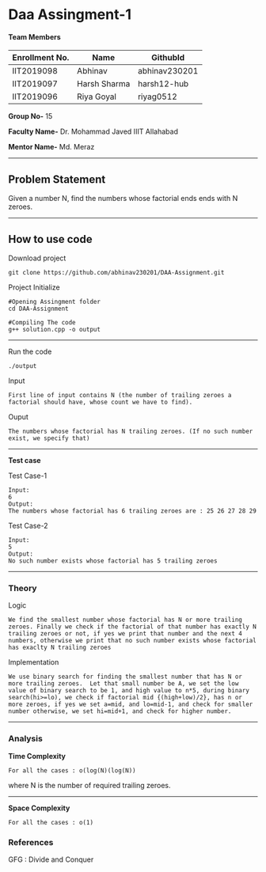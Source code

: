 # Daa Assingment-1
#### Team Members

|Enrollment No.|Name|GithubId|
|--------------|----|--------|
|IIT2019098|Abhinav|abhinav230201|
|IIT2019097|Harsh Sharma|harsh12-hub|
|IIT2019096|Riya Goyal|riyag0512|

**Group No-** 15

**Faculty Name-** Dr. Mohammad Javed IIIT Allahabad

**Mentor Name-** Md. Meraz

---
## Problem Statement
Given a number N, find the numbers whose factorial ends ends with N zeroes.

---
## How to use code

Download project
```
git clone https://github.com/abhinav230201/DAA-Assignment.git
```
Project Initialize 
```
#Opening Assingment folder
cd DAA-Assignment

#Compiling The code
g++ solution.cpp -o output
```
---

Run the code
```
./output
```
Input
```
First line of input contains N (the number of trailing zeroes a factorial should have, whose count we have to find).
```
Ouput 
```
The numbers whose factorial has N trailing zeroes. (If no such number exist, we specify that)
```
---
**Test case**

Test Case-1
```
Input:
6
Output:
The numbers whose factorial has 6 trailing zeroes are : 25 26 27 28 29 
```

Test Case-2
```
Input:
5 
Output:
No such number exists whose factorial has 5 trailing zeroes
```
---
### Theory
Logic
```
We find the smallest number whose factorial has N or more trailing zeroes. Finally we check if the factorial of that number has exactly N trailing zeroes or not, if yes we print that number and the next 4 numbers, otherwise we print that no such number exists whose factorial has exaclty N trailing zeroes
```
Implementation
```
We use binary search for finding the smallest number that has N or more trailing zeroes.  Let that small number be A, we set the low value of binary search to be 1, and high value to n*5, during binary search(hi>=lo), we check if factorial mid {(high+low)/2}, has n or more zeroes, if yes we set a=mid, and lo=mid-1, and check for smaller number otherwise, we set hi=mid+1, and check for higher number.
```
---
### Analysis

**Time Complexity**
```
For all the cases : o(log(N)(log(N))

```
where N is the number of required trailing zeroes.

---
**Space Complexity**
```
For all the cases : o(1)
```

### References

GFG : Divide and Conquer

